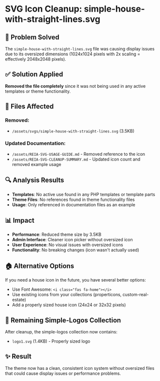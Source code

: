 # SVG Icon Cleanup: simple-house-with-straight-lines.svg

## 🔧 Problem Solved
The `simple-house-with-straight-lines.svg` file was causing display issues due to its oversized dimensions (1024x1024 pixels with 2x scaling = effectively 2048x2048 pixels).

## ✅ Solution Applied
**Removed the file completely** since it was not being used in any active templates or theme functionality.

## 📂 Files Affected

### Removed:
- `/assets/svgs/simple-house-with-straight-lines.svg` (3.5KB)

### Updated Documentation:
- `/assets/REIA-SVG-USAGE-GUIDE.md` - Removed reference to the icon
- `/assets/REIA-SVG-CLEANUP-SUMMARY.md` - Updated icon count and removed example usage

## 🔍 Analysis Results
- **Templates**: No active use found in any PHP templates or template parts
- **Theme Files**: No references found in theme functionality files
- **Usage**: Only referenced in documentation files as an example

## 📊 Impact
- **Performance**: Reduced theme size by 3.5KB
- **Admin Interface**: Cleaner icon picker without oversized icon
- **User Experience**: No visual issues with oversized icons
- **Functionality**: No breaking changes (icon wasn't actually used)

## 🏠 Alternative Options
If you need a house icon in the future, you have several better options:
- Use Font Awesome: `<i class="fas fa-home"></i>`
- Use existing icons from your collections (properticons, custom-real-estate)
- Add a properly sized house icon (24x24 or 32x32 pixels)

## 🔧 Remaining Simple-Logos Collection
After cleanup, the simple-logos collection now contains:
- `logo1.svg` (1.4KB) - Properly sized logo

## ✨ Result
The theme now has a clean, consistent icon system without oversized files that could cause display issues or performance problems.
